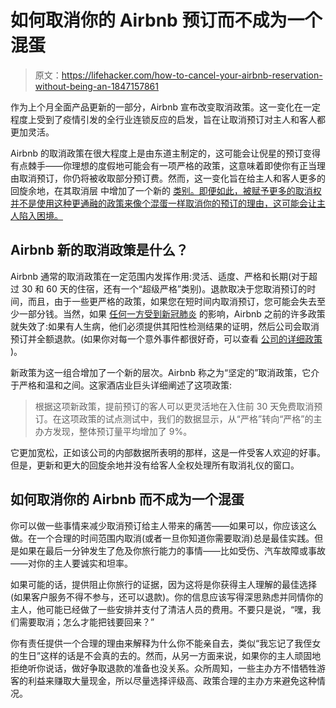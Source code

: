 # 如何取消你的 Airbnb 预订而不成为一个混蛋

> 原文：<https://lifehacker.com/how-to-cancel-your-airbnb-reservation-without-being-an-1847157861>

作为上个月全面产品更新的一部分，Airbnb 宣布改变取消政策。这一变化在一定程度上受到了疫情引发的全行业连锁反应的启发，旨在让取消预订对主人和客人都更加灵活。



Airbnb 的取消政策在很大程度上是由东道主制定的，这可能会让倪星的预订变得有点棘手——你理想的度假地可能会有一项严格的政策，这意味着即使你有正当理由取消预订，你仍将被收取部分预订费。然而，这一变化旨在给主人和客人更多的回旋余地，在其取消层 中增加了一个新的 [类别。即便如此，被赋予更多的取消权并不是使用这种更通融的政策来像个混蛋一样取消你的预订的理由，这可能会让主人陷入困境。](https://www.airbnb.com/home/cancellation_policies#flexible)

## Airbnb 新的取消政策是什么？

Airbnb 通常的取消政策在一定范围内发挥作用:灵活、适度、严格和长期(对于超过 30 和 60 天的住宿，还有一个“超级严格”类别)。退款取决于您取消预订的时间，而且，由于一些更严格的政策，如果您在短时间内取消预订，您可能会失去至少一部分钱。当然，如果 [任何一方受到新冠肺炎](https://www.airbnb.com/help/article/2701/extenuating-circumstances-policy-and-the-coronavirus-covid19) 的影响，Airbnb 之前的许多政策就失效了:如果有人生病，他们必须提供其阳性检测结果的证明，然后公司会取消预订并全额退款。(如果你对每一个意外事件都很好奇，可以查看 [公司的详细政策](https://www.airbnb.com/home/cancellation_policies#moderate) )。

新政策为这一组合增加了一个新的层次。Airbnb 称之为“坚定的”取消政策，它介于严格和温和之间。这家酒店业巨头详细阐述了这项政策:

> 根据这项新政策，提前预订的客人可以更灵活地在入住前 30 天免费取消预订。在这项政策的试点测试中，我们的数据显示，从“严格”转向“严格”的主办方发现，整体预订量平均增加了 9%。

它更加宽松，正如该公司的内部数据所表明的那样，这是一件受客人欢迎的好事。但是，更新和更大的回旋余地并没有给客人全权处理所有取消礼仪的窗口。

## 如何取消你的 Airbnb 而不成为一个混蛋

你可以做一些事情来减少取消预订给主人带来的痛苦——如果可以，你应该这么做。在一个合理的时间范围内取消(或者一旦你知道你需要取消)总是最佳实践。但是如果在最后一分钟发生了危及你旅行能力的事情——比如受伤、汽车故障或事故——对你的主人要诚实和坦率。

如果可能的话，提供阻止你旅行的证据，因为这将是你获得主人理解的最佳选择(如果客户服务不得不参与，还可以退款)。你的信息应该写得深思熟虑并同情你的主人，他可能已经做了一些安排并支付了清洁人员的费用。不要只是说，“嘿，我们需要取消；怎么才能把钱要回来？”

你有责任提供一个合理的理由来解释为什么你不能亲自去，类似“我忘记了我侄女的生日”这样的话是不会真的去的。然而，从另一方面来说，如果你的主人顽固地拒绝听你说话，做好争取退款的准备也没关系。众所周知，一些主办方不惜牺牲游客的利益来赚取大量现金，所以尽量选择评级高、政策合理的主办方来避免这种情况。
